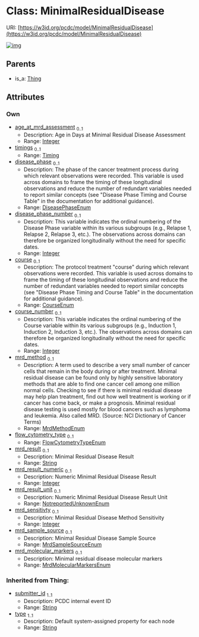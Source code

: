
# Class: MinimalResidualDisease




URI: [https://w3id.org/pcdc/model/MinimalResidualDisease](https://w3id.org/pcdc/model/MinimalResidualDisease)


[![img](https://yuml.me/diagram/nofunky;dir:TB/class/[Timing],[Thing],[Timing]<timings%200..1-++[MinimalResidualDisease&#124;age_at_mrd_assessment:integer%20%3F;disease_phase:DiseasePhaseEnum%20%3F;disease_phase_number:integer%20%3F;course:CourseEnum%20%3F;course_number:integer%20%3F;mrd_method:MrdMethodEnum%20%3F;flow_cytometry_type:FlowCytometryTypeEnum%20%3F;mrd_result:string%20%3F;mrd_result_numeric:integer%20%3F;mrd_result_unit:NotreportedUnknownEnum%20%3F;mrd_sensitivty:integer%20%3F;mrd_sample_source:MrdSampleSourceEnum%20%3F;mrd_molecular_markers:MrdMolecularMarkersEnum%20%3F;submitter_id(i):string;type(i):string],[Thing]^-[MinimalResidualDisease])](https://yuml.me/diagram/nofunky;dir:TB/class/[Timing],[Thing],[Timing]<timings%200..1-++[MinimalResidualDisease&#124;age_at_mrd_assessment:integer%20%3F;disease_phase:DiseasePhaseEnum%20%3F;disease_phase_number:integer%20%3F;course:CourseEnum%20%3F;course_number:integer%20%3F;mrd_method:MrdMethodEnum%20%3F;flow_cytometry_type:FlowCytometryTypeEnum%20%3F;mrd_result:string%20%3F;mrd_result_numeric:integer%20%3F;mrd_result_unit:NotreportedUnknownEnum%20%3F;mrd_sensitivty:integer%20%3F;mrd_sample_source:MrdSampleSourceEnum%20%3F;mrd_molecular_markers:MrdMolecularMarkersEnum%20%3F;submitter_id(i):string;type(i):string],[Thing]^-[MinimalResidualDisease])

## Parents

 *  is_a: [Thing](Thing.md)

## Attributes


### Own

 * [age_at_mrd_assessment](age_at_mrd_assessment.md)  <sub>0..1</sub>
     * Description: Age in Days at Minimal Residual Disease Assessment
     * Range: [Integer](types/Integer.md)
 * [timings](timings.md)  <sub>0..1</sub>
     * Range: [Timing](Timing.md)
 * [disease_phase](disease_phase.md)  <sub>0..1</sub>
     * Description: The phase of the cancer treatment process during which relevant observations were recorded. This variable is used across domains to frame the timing of these longitudinal observations and reduce the number of redundant variables needed to report similar concepts (see "Disease Phase Timing and Course Table" in the documentation for additional guidance).
     * Range: [DiseasePhaseEnum](DiseasePhaseEnum.md)
 * [disease_phase_number](disease_phase_number.md)  <sub>0..1</sub>
     * Description: This variable indicates the ordinal numbering of the Disease Phase variable within its various subgroups (e.g., Relapse 1, Relapse 2, Relapse 3, etc.). The observations across domains can therefore be organized longitudinally without the need for specific dates.
     * Range: [Integer](types/Integer.md)
 * [course](course.md)  <sub>0..1</sub>
     * Description: The protocol treatment "course" during which relevant observations were recorded. This variable is used across domains to frame the timing of these longitudinal observations and reduce the number of redundant variables needed to report similar concepts (see "Disease Phase Timing and Course Table" in the documentation for additional guidance).
     * Range: [CourseEnum](CourseEnum.md)
 * [course_number](course_number.md)  <sub>0..1</sub>
     * Description: This variable indicates the ordinal numbering of the Course variable within its various subgroups (e.g., Induction 1, Induction 2, Induction 3, etc.). The observations across domains can therefore be organized longitudinally without the need for specific dates.
     * Range: [Integer](types/Integer.md)
 * [mrd_method](mrd_method.md)  <sub>0..1</sub>
     * Description: A term used to describe a very small number of cancer cells that remain in the body during or after treatment. Minimal residual disease can be found only by highly sensitive laboratory methods that are able to find one cancer cell among one million normal cells. Checking to see if there is minimal residual disease may help plan treatment, find out how well treatment is working or if cancer has come back, or make a prognosis. Minimal residual disease testing is used mostly for blood cancers such as lymphoma and leukemia. Also called MRD. (Source: NCI Dictionary of Cancer Terms)
     * Range: [MrdMethodEnum](MrdMethodEnum.md)
 * [flow_cytometry_type](flow_cytometry_type.md)  <sub>0..1</sub>
     * Range: [FlowCytometryTypeEnum](FlowCytometryTypeEnum.md)
 * [mrd_result](mrd_result.md)  <sub>0..1</sub>
     * Description: Minimal Residual Disease Result
     * Range: [String](types/String.md)
 * [mrd_result_numeric](mrd_result_numeric.md)  <sub>0..1</sub>
     * Description: Numeric Minimal Residual Disease Result
     * Range: [Integer](types/Integer.md)
 * [mrd_result_unit](mrd_result_unit.md)  <sub>0..1</sub>
     * Description: Numeric Minimal Residual Disease Result Unit
     * Range: [NotreportedUnknownEnum](NotreportedUnknownEnum.md)
 * [mrd_sensitivty](mrd_sensitivty.md)  <sub>0..1</sub>
     * Description: Minimal Residual Disease Method Sensitivity
     * Range: [Integer](types/Integer.md)
 * [mrd_sample_source](mrd_sample_source.md)  <sub>0..1</sub>
     * Description: Minimal Residual Disease Sample Source
     * Range: [MrdSampleSourceEnum](MrdSampleSourceEnum.md)
 * [mrd_molecular_markers](mrd_molecular_markers.md)  <sub>0..1</sub>
     * Description: Minimal residual disease molecular markers
     * Range: [MrdMolecularMarkersEnum](MrdMolecularMarkersEnum.md)

### Inherited from Thing:

 * [submitter_id](submitter_id.md)  <sub>1..1</sub>
     * Description: PCDC internal event ID
     * Range: [String](types/String.md)
 * [type](type.md)  <sub>1..1</sub>
     * Description: Default system-assigned property for each node
     * Range: [String](types/String.md)
